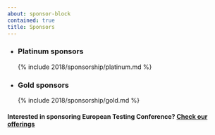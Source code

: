 ```yaml
---
about: sponsor-block
contained: true
title: Sponsors
---
```


<ul id="sponsor-groups" class="list-unstyled">
  <li class="active platinum-sponsor">
    <h3>Platinum sponsors </h3>
    {% include 2018/sponsorship/platinum.md %}
  </li>
  <li class="next gold-sponsor">
    <h3>Gold sponsors</h3>
    {% include 2018/sponsorship/gold.md %}
  </li>  
</ul>


<h4>Interested in sponsoring European Testing Conference? <a href="/sponsorship/#sponsorship-portfolio">Check our offerings</a></h4>
